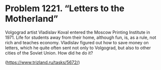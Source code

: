 # Problem 1221. “Letters to the Motherland”

Volgograd artist Vladislav Koval entered the Moscow Printing Institute in 1971. Life for students away from their home, although fun, is, as a rule, not rich and teaches economy. Vladislav figured out how to save money on letters, which he quite often sent not only to Volgograd, but also to other cities of the Soviet Union. How did he do it?

(https://www.trizland.ru/tasks/5672/)